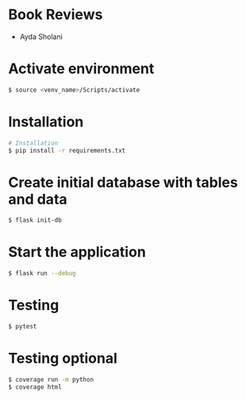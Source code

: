 # Book Reviews
- Ayda Sholani

# Activate environment
```bash
$ source <venv_name>/Scripts/activate
```

# Installation
```bash
# Installation
$ pip install -r requirements.txt
```

# Create initial database with tables and data
```bash
$ flask init-db
```

# Start the application
```bash
$ flask run --debug
```

# Testing
```bash
$ pytest
```
# Testing optional
```bash
$ coverage run -m python
$ coverage html
```